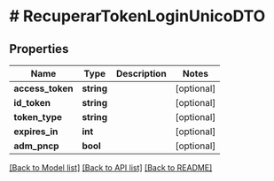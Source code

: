 # # RecuperarTokenLoginUnicoDTO

## Properties

Name | Type | Description | Notes
------------ | ------------- | ------------- | -------------
**access_token** | **string** |  | [optional]
**id_token** | **string** |  | [optional]
**token_type** | **string** |  | [optional]
**expires_in** | **int** |  | [optional]
**adm_pncp** | **bool** |  | [optional]

[[Back to Model list]](../../README.md#models) [[Back to API list]](../../README.md#endpoints) [[Back to README]](../../README.md)
